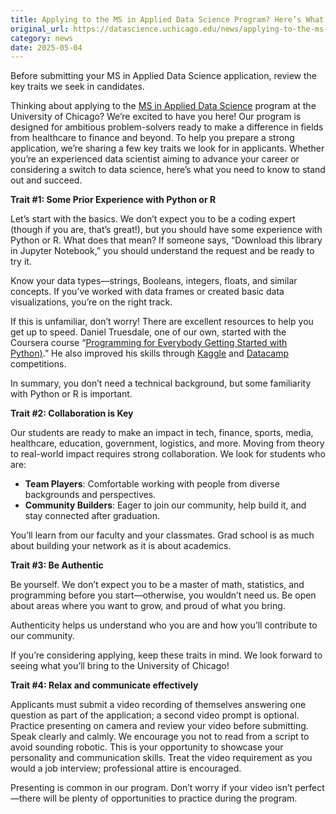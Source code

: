 ```yaml
---
title: Applying to the MS in Applied Data Science Program? Here’s What We Look For – DSI
original_url: https://datascience.uchicago.edu/news/applying-to-the-ms-in-applied-data-science-program-heres-what-we-look-for
category: news
date: 2025-05-04
---
```


Before submitting your MS in Applied Data Science application, review the key traits we seek in candidates.

Thinking about applying to the [MS in Applied Data Science](https://datascience.uchicago.edu/education/masters-programs/ms-in-applied-data-science/) program at the University of Chicago? We’re excited to have you here! Our program is designed for ambitious problem-solvers ready to make a difference in fields from healthcare to finance and beyond. To help you prepare a strong application, we’re sharing a few key traits we look for in applicants. Whether you’re an experienced data scientist aiming to advance your career or considering a switch to data science, here’s what you need to know to stand out and succeed.

**Trait #1: Some Prior Experience with Python or R**

Let’s start with the basics. We don’t expect you to be a coding expert (though if you are, that’s great!), but you should have some experience with Python or R. What does that mean? If someone says, “Download this library in Jupyter Notebook,” you should understand the request and be ready to try it.

Know your data types—strings, Booleans, integers, floats, and similar concepts. If you’ve worked with data frames or created basic data visualizations, you’re on the right track.

If this is unfamiliar, don’t worry! There are excellent resources to help you get up to speed. Daniel Truesdale, one of our own, started with the Coursera course “[Programming for Everybody Getting Started with Python)](https://www.coursera.org/learn/python).” He also improved his skills through [Kaggle](https://www.kaggle.com/) and [Datacamp](https://www.datacamp.com/) competitions.

In summary, you don’t need a technical background, but some familiarity with Python or R is important.

**Trait #2: Collaboration is Key**

Our students are ready to make an impact in tech, finance, sports, media, healthcare, education, government, logistics, and more. Moving from theory to real-world impact requires strong collaboration. We look for students who are:

* **Team Players**: Comfortable working with people from diverse backgrounds and perspectives.
* **Community Builders**: Eager to join our community, help build it, and stay connected after graduation.

You’ll learn from our faculty and your classmates. Grad school is as much about building your network as it is about academics.

**Trait #3: Be Authentic**

Be yourself. We don’t expect you to be a master of math, statistics, and programming before you start—otherwise, you wouldn’t need us. Be open about areas where you want to grow, and proud of what you bring.

Authenticity helps us understand who you are and how you’ll contribute to our community.

If you’re considering applying, keep these traits in mind. We look forward to seeing what you’ll bring to the University of Chicago!

**Trait #4: Relax and communicate effectively**

Applicants must submit a video recording of themselves answering one question as part of the application; a second video prompt is optional. Practice presenting on camera and review your video before submitting. Speak clearly and calmly. We encourage you not to read from a script to avoid sounding robotic. This is your opportunity to showcase your personality and communication skills. Treat the video requirement as you would a job interview; professional attire is encouraged.

Presenting is common in our program. Don’t worry if your video isn’t perfect—there will be plenty of opportunities to practice during the program.